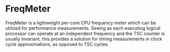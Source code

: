 # FreqMeter
FreqMeter is a lightweight per-core CPU frequency meter which can be utilized for performance measurements. Seeing as each executing logical processor can operate at an independent frequency and the TSC counter is usually invariant, this provides a solution for timing measurements in clock cycle approximations, as opposed to TSC cycles.
